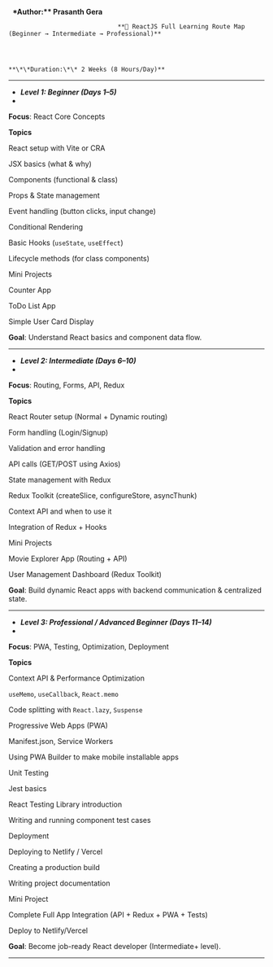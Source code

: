 &nbsp;                                                            **\*Author:\*\* Prasanth Gera**                                    **🚀 ReactJS Full Learning Route Map (Beginner → Intermediate → Professional)**                                                         **\*\*Duration:\*\* 2 Weeks (8 Hours/Day)**  --------------------------------------------------------------------------* ***Level 1: Beginner (Days 1–5)**** **Focus**: React Core Concepts**Topics**React setup with Vite or CRAJSX basics (what \& why)Components (functional \& class)Props \& State managementEvent handling (button clicks, input change)Conditional RenderingBasic Hooks (`useState`, `useEffect`)Lifecycle methods (for class components)Mini ProjectsCounter AppToDo List AppSimple User Card Display**Goal**: Understand React basics and component data flow.----------------------------------------------------------------------------* ***Level 2: Intermediate (Days 6–10)**** **Focus**: Routing, Forms, API, Redux**Topics**React Router setup (Normal + Dynamic routing)Form handling (Login/Signup)Validation and error handlingAPI calls (GET/POST using Axios)State management with ReduxRedux Toolkit (createSlice, configureStore, asyncThunk)Context API and when to use itIntegration of Redux + HooksMini ProjectsMovie Explorer App (Routing + API)User Management Dashboard (Redux Toolkit)**Goal**: Build dynamic React apps with backend communication \& centralized state.---------------------------------------------------------------------------------* ***Level 3: Professional / Advanced Beginner (Days 11–14)**** **Focus**: PWA, Testing, Optimization, Deployment**Topics**Context API \& Performance Optimization`useMemo`, `useCallback`, `React.memo`Code splitting with `React.lazy`, `Suspense`Progressive Web Apps (PWA)Manifest.json, Service WorkersUsing PWA Builder to make mobile installable appsUnit TestingJest basicsReact Testing Library introductionWriting and running component test casesDeploymentDeploying to Netlify / VercelCreating a production buildWriting project documentationMini ProjectComplete Full App Integration (API + Redux + PWA + Tests)Deploy to Netlify/Vercel**Goal**: Become job-ready React developer (Intermediate+ level).---